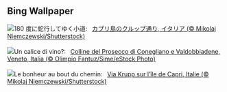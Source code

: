 ## Bing Wallpaper
![](https://www.bing.com/th?id=OHR.CapriKrupp_JA-JP5333872542_UHD.jpg&w=1000)180 度に蛇行してゆく小道:&nbsp;&ensp;[カプリ島のクルップ通り, イタリア (© Mikolaj Niemczewski/Shutterstock)](https://www.bing.com/th?id=OHR.CapriKrupp_JA-JP5333872542_UHD.jpg)
<br><br/>
![](https://www.bing.com/th?id=OHR.ProseccoHills_IT-IT5807916558_UHD.jpg&w=1000)Un calice di vino?:&nbsp;&ensp;[Colline del Prosecco di Conegliano e Valdobbiadene, Veneto, Italia (© Olimpio Fantuz/Sime/eStock Photo)](https://www.bing.com/th?id=OHR.ProseccoHills_IT-IT5807916558_UHD.jpg)
<br><br/>
![](https://www.bing.com/th?id=OHR.CapriKrupp_FR-FR5234013603_UHD.jpg&w=1000)Le bonheur au bout du chemin:&nbsp;&ensp;[Via Krupp sur l’île de Capri, Italie (© Mikolaj Niemczewski/Shutterstock)](https://www.bing.com/th?id=OHR.CapriKrupp_FR-FR5234013603_UHD.jpg)
<br><br/>
